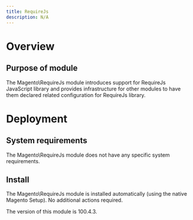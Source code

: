 ```yaml
---
title: RequireJs
description: N/A
---
```


# Overview

## Purpose of module

The Magento\RequireJs module introduces support for RequireJs JavaScript library and provides infrastructure for other modules to have them declared related configuration for RequireJs library.

# Deployment

## System requirements

The Magento\RequireJs module does not have any specific system requirements.

## Install

The Magento\RequireJs module is installed automatically (using the native Magento Setup). No additional actions required.

<InlineAlert slots="text" />
The version of this module is 100.4.3.
